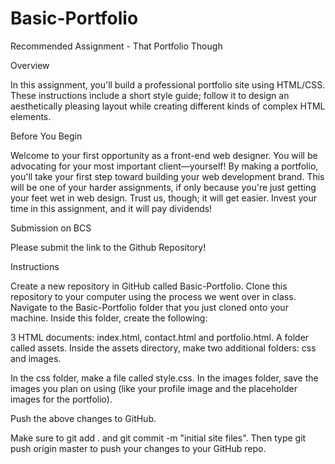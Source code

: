 # Basic-Portfolio
Recommended Assignment - That Portfolio Though

Overview

In this assignment, you'll build a professional portfolio site using HTML/CSS. These instructions include a short style guide; follow it to design an aesthetically pleasing layout while creating different kinds of complex HTML elements.


Before You Begin

Welcome to your first opportunity as a front-end web designer. You will be advocating for your most important client—yourself! By making a portfolio, you'll take your first step toward building your web development brand.
This will be one of your harder assignments, if only because you're just getting your feet wet in web design. Trust us, though; it will get easier. Invest your time in this assignment, and it will pay dividends!


Submission on BCS

Please submit the link to the Github Repository!


Instructions

Create a new repository in GitHub called Basic-Portfolio.
Clone this repository to your computer using the process we went over in class.
Navigate to the Basic-Portfolio folder that you just cloned onto your machine. Inside this folder, create the following:

3 HTML documents: index.html, contact.html and portfolio.html.
A folder called assets.
Inside the assets directory, make two additional folders: css and images.

In the css folder, make a file called style.css.
In the images folder, save the images you plan on using (like your profile image and the placeholder images for the portfolio).

Push the above changes to GitHub.

Make sure to git add . and git commit -m "initial site files". Then type git push origin master to push your changes to your GitHub repo.
